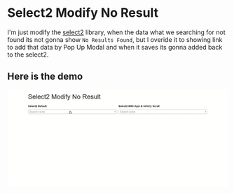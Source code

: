 # Select2 Modify No Result

I'm just modify the [select2](http://select2.org) library, when the data what we searching for not found its not gonna show `No Results Found`, but I overide it to showing link to add that data by Pop Up Modal and when it saves its gonna added back to the select2.

## Here is the demo
![](demo.gif)
